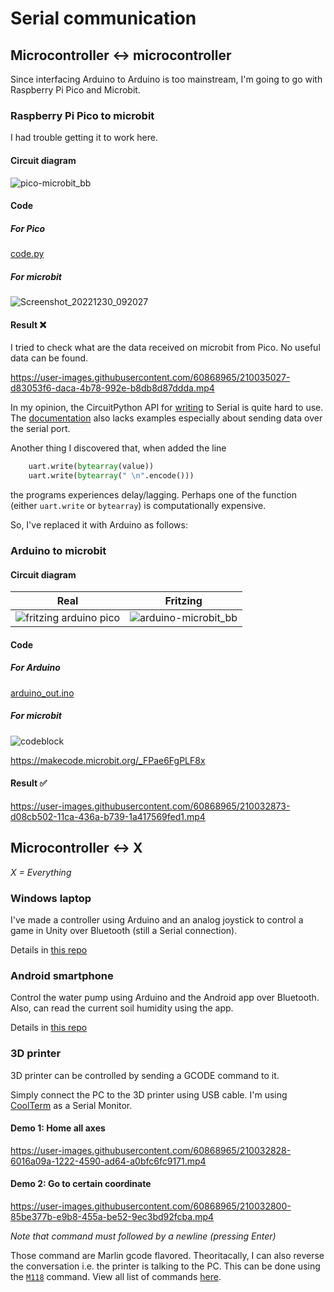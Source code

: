 # Serial communication

## Microcontroller :left_right_arrow: microcontroller

Since interfacing Arduino to Arduino is too mainstream, I'm going to go with Raspberry Pi Pico and Microbit.

### Raspberry Pi Pico to microbit

I had trouble getting it to work here.

#### Circuit diagram

![pico-microbit_bb](https://user-images.githubusercontent.com/60868965/210035003-83a06d14-5a02-462b-934f-a9f1278fa6d1.png)

#### Code

##### For Pico

[code.py](https://github.com/iqfareez/mcte4342-embedded-system-design/blob/main/Week11/pico/code.py)

##### For microbit

![Screenshot_20221230_092027](https://user-images.githubusercontent.com/60868965/210035118-5fd8354e-fdb7-4459-bc55-b92c77a8d07f.png)

#### Result :x:

I tried to check what are the data received on microbit from Pico. No useful data can be found.

https://user-images.githubusercontent.com/60868965/210035027-d83053f6-daca-4b78-992e-b8db8d87ddda.mp4

In my opinion, the CircuitPython API for [writing](https://docs.circuitpython.org/en/latest/shared-bindings/busio/#busio.UART.write) to Serial is quite hard to use. The [documentation](https://learn.adafruit.com/circuitpython-essentials/circuitpython-uart-serial) also lacks examples especially about sending data over the serial port.

Another thing I discovered that, when added the line

```python
    uart.write(bytearray(value))
    uart.write(bytearray(" \n".encode()))
```
the programs experiences delay/lagging. Perhaps one of the function (either `uart.write` or `bytearray`) is computationally expensive.

So, I've replaced it with Arduino as follows:

### Arduino to microbit

#### Circuit diagram

| Real | Fritzing |
|--|--|
|![fritzing arduino pico](https://user-images.githubusercontent.com/60868965/210032863-39923713-a0db-436c-9b9e-db22325c7acd.jpg) | ![arduino-microbit_bb](https://user-images.githubusercontent.com/60868965/210034974-f1ab210c-2e2a-43f5-9c47-b5ae2978d5bf.png) |

#### Code

##### For Arduino

[arduino_out.ino](https://github.com/iqfareez/mcte4342-embedded-system-design/blob/main/Week11/arduino_out/arduino_out.ino)

##### For microbit

![codeblock](https://user-images.githubusercontent.com/60868965/210035072-f2fdbd42-d6c3-4de2-afbe-d6f805652e70.png)

https://makecode.microbit.org/_FPae6FgPLF8x

#### Result :white_check_mark:

https://user-images.githubusercontent.com/60868965/210032873-d08cb502-11ca-436a-b739-1a417569fed1.mp4

## Microcontroller :left_right_arrow: X

_X = Everything_

### Windows laptop

I've made a controller using Arduino and an analog joystick to control a game in Unity over Bluetooth (still a Serial connection).

Details in [this repo](https://github.com/iqfareez/Unity-Bluetooth-Arduino)

### Android smartphone

Control the water pump using Arduino and the Android app over Bluetooth. Also, can read the current soil humidity using the app.

Details in [this repo](https://github.com/iqfareez/soil_humidity)

### 3D printer

3D printer can be controlled by sending a GCODE command to it.

Simply connect the PC to the 3D printer using USB cable. I'm using [CoolTerm](https://freeware.the-meiers.org/) as a Serial Monitor.

#### Demo 1: Home all axes

https://user-images.githubusercontent.com/60868965/210032828-6016a09a-1222-4590-ad64-a0bfc6fc9171.mp4

#### Demo 2: Go to certain coordinate

https://user-images.githubusercontent.com/60868965/210032800-85be377b-e9b8-455a-be52-9ec3bd92fcba.mp4


_Note that command must followed by a newline (pressing Enter)_

Those command are Marlin gcode flavored. Theoritacally, I can also reverse the conversation i.e. the printer is talking to the PC. This can be done using the [`M118`](https://marlinfw.org/docs/gcode/M118.html) command.  View all list of commands [here](https://marlinfw.org/meta/gcode/).
